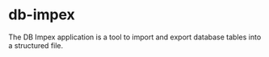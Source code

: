 # db-impex
The DB Impex application is a tool to import and export database tables into a structured file.
